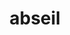 ---
git: https://github.com/abseil
logohandle: abseilio
sort: abseil
title: abseil
twitter: https://x.com/abseilio
website: https://abseil.io/
---